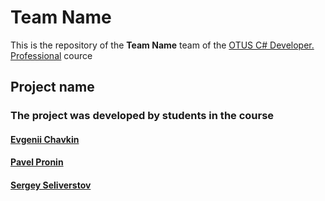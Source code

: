# Team Name

This is the repository of the **Team Name** team of the [OTUS C# Developer. Professional](https://otus.ru/lessons/csharp-professional/) cource

## Project name



### The project was developed by students in the course

#### [Evgenii Chavkin](https://github.com/emc-code)
#### [Pavel Pronin](https://github.com/proninp)
#### [Sergey Seliverstov](https://github.com/clonzx)
